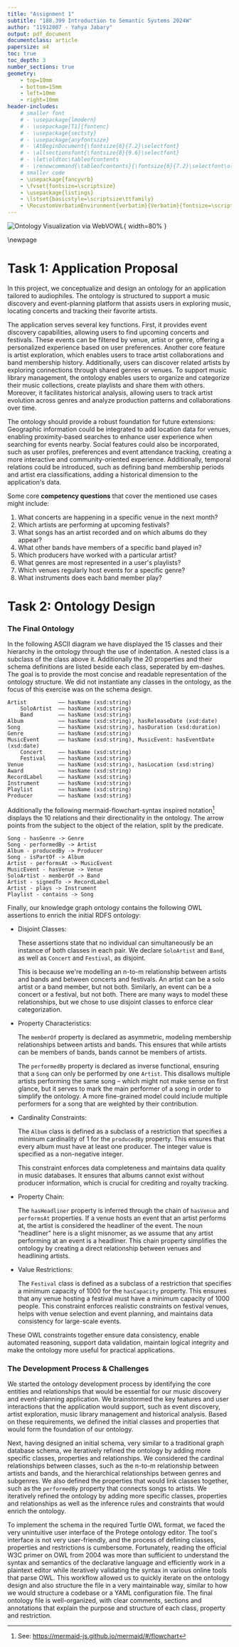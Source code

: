 ```yaml
---
title: "Assignment 1"
subtitle: "188.399 Introduction to Semantic Systems 2024W"
author: "11912007 - Yahya Jabary"
output: pdf_document
documentclass: article
papersize: a4
toc: true
toc_depth: 3
number_sections: true
geometry:
    - top=10mm
    - bottom=15mm
    - left=10mm
    - right=10mm
header-includes:
    # smaller font
    # - \usepackage{lmodern}
    # - \usepackage[T1]{fontenc}
    # - \usepackage{sectsty}
    # - \usepackage{anyfontsize}
    # - \AtBeginDocument{\fontsize{6}{7.2}\selectfont}
    # - \allsectionsfont{\fontsize{8}{9.6}\selectfont}
    # - \let\oldtoc\tableofcontents
    # - \renewcommand{\tableofcontents}{\fontsize{6}{7.2}\selectfont\oldtoc}
    # smaller code
    - \usepackage{fancyvrb}
    - \fvset{fontsize=\scriptsize}
    - \usepackage{listings}
    - \lstset{basicstyle=\scriptsize\ttfamily}
    - \RecustomVerbatimEnvironment{verbatim}{Verbatim}{fontsize=\scriptsize}
---
```


<!--

required files:

- A1_JABARY_11912007_Ontology.owls
- A1_JABARY_11912007_Report.pdf

-->

![Ontology Visualization via `WebVOWL`](./assets/viz.png){ width=80% }

\newpage

# Task 1: Application Proposal

<!-- 2,3 paragraphs: suggest a semantic application that could be built on top of knowledge graphs. -->

In this project, we conceptualize and design an ontology for an application tailored to audiophiles. The ontology is structured to support a music discovery and event-planning platform that assists users in exploring music, locating concerts and tracking their favorite artists.

The application serves several key functions. First, it provides event discovery capabilities, allowing users to find upcoming concerts and festivals. These events can be filtered by venue, artist or genre, offering a personalized experience based on user preferences. Another core feature is artist exploration, which enables users to trace artist collaborations and band membership history. Additionally, users can discover related artists by exploring connections through shared genres or venues. To support music library management, the ontology enables users to organize and categorize their music collections, create playlists and share them with others. Moreover, it facilitates historical analysis, allowing users to track artist evolution across genres and analyze production patterns and collaborations over time.

The ontology should provide a robust foundation for future extensions: Geographic information could be integrated to add location data for venues, enabling proximity-based searches to enhance user experience when searching for events nearby. Social features could also be incorporated, such as user profiles, preferences and event attendance tracking, creating a more interactive and community-oriented experience. Additionally, temporal relations could be introduced, such as defining band membership periods and artist era classifications, adding a historical dimension to the application's data.

<!-- 5-10 competency questions for knowledge graph application -->

Some core **competency questions** that cover the mentioned use cases might include:

1. What concerts are happening in a specific venue in the next month?
2. Which artists are performing at upcoming festivals?
3. What songs has an artist recorded and on which albums do they appear?
4. What other bands have members of a specific band played in?
5. Which producers have worked with a particular artist?
6. What genres are most represented in a user's playlists?
7. Which venues regularly host events for a specific genre?
8. What instruments does each band member play?

# Task 2: Ontology Design

### The Final Ontology

In the following ASCII diagram we have displayed the 15 classes and their hierarchy in the ontology through the use of indentation. A nested class is a subclass of the class above it. Additionally the 20 properties and their schema definitions are listed beside each class, seperated by em-dashes. The goal is to provide the most concise and readable representation of the ontology structure. We did not instantiate any classes in the ontology, as the focus of this exercise was on the schema design.

```
Artist          –– hasName (xsd:string) 
    SoloArtist  –– hasName (xsd:string) 
    Band        –– hasName (xsd:string) 
Album           –– hasName (xsd:string), hasReleaseDate (xsd:date)
Song            –– hasName (xsd:string), hasDuration (xsd:duration)
Genre           –– hasName (xsd:string) 
MusicEvent      –– hasName (xsd:string), MusicEvent: hasEventDate (xsd:date)
    Concert     –– hasName (xsd:string) 
    Festival    –– hasName (xsd:string) 
Venue           –– hasName (xsd:string), hasLocation (xsd:string)
Award           –– hasName (xsd:string) 
RecordLabel     –– hasName (xsd:string) 
Instrument      –– hasName (xsd:string) 
Playlist        –– hasName (xsd:string) 
Producer        –– hasName (xsd:string) 
```

Additionally the following mermaid-flowchart-syntax inspired notation[^mermaid] displays the 10 relations and their directionality in the ontology. The arrow points from the subject to the object of the relation, split by the predicate.

[^mermaid]: See: https://mermaid-js.github.io/mermaid/#/flowchart

```
Song - hasGenre -> Genre
Song - performedBy -> Artist
Album - producedBy -> Producer
Song - isPartOf -> Album
Artist - performsAt -> MusicEvent
MusicEvent - hasVenue -> Venue
SoloArtist - memberOf -> Band
Artist - signedTo -> RecordLabel
Artist - plays -> Instrument
Playlist - contains -> Song
```

Finally, our knowledge graph ontology contains the following OWL assertions to enrich the initial RDFS ontology:

- Disjoint Classes:

    These assertions state that no individual can simultaneously be an instance of both classes in each pair. We declare `SoloArtist` and `Band`, as well as `Concert` and `Festival`, as disjoint.

    This is because we're modelling an n-to-m relationship between artists and bands and between concerts and festivals. An artist can be a solo artist or a band member, but not both. Similarly, an event can be a concert or a festival, but not both. There are many ways to model these relationships, but we chose to use disjoint classes to enforce clear categorization.

- Property Characteristics:

    The `memberOf` property is declared as asymmetric, modeling membership relationships between artists and bands. This ensures that while artists can be members of bands, bands cannot be members of artists.
    
    The `performedBy` property is declared as inverse functional, ensuring that a `Song` can only be performed by one `Artist`. This disallows multiple artists performing the same song – which might not make sense on first glance, but it serves to mark the main performer of a song in order to simplify the ontology. A more fine-grained model could include multiple performers for a song that are weighted by their contribution.

- Cardinality Constraints:

    The `Album` class is defined as a subclass of a restriction that specifies a minimum cardinality of 1 for the `producedBy` property. This ensures that every album must have at least one producer. The integer value is specified as a non-negative integer.

    This constraint enforces data completeness and maintains data quality in music databases. It ensures that albums cannot exist without producer information, which is crucial for crediting and royalty tracking.

- Property Chain:

    The `hasHeadliner` property is inferred through the chain of `hasVenue` and `performsAt` properties. If a venue hosts an event that an artist performs at, the artist is considered the headliner of the event. The noun "headliner" here is a slight misnomer, as we assume that any artist performing at an event is a headliner. This chain property simplifies the ontology by creating a direct relationship between venues and headlining artists.

- Value Restrictions:

    The `Festival` class is defined as a subclass of a restriction that specifies a minimum capacity of 1000 for the `hasCapacity` property. This ensures that any venue hosting a festival must have a minimum capacity of 1000 people. This constraint enforces realistic constraints on festival venues, helps with venue selection and event planning, and maintains data consistency for large-scale events.

These OWL constraints together ensure data consistency, enable automated reasoning, support data validation, maintain logical integrity and make the ontology more useful for practical applications.

### The Development Process & Challenges

We started the ontology development process by identifying the core entities and relationships that would be essential for our music discovery and event-planning application. We brainstormed the key features and user interactions that the application would support, such as event discovery, artist exploration, music library management and historical analysis. Based on these requirements, we defined the initial classes and properties that would form the foundation of our ontology.

Next, having designed an initial schema, very similar to a traditional graph database schema, we iteratively refined the ontology by adding more specific classes, properties and relationships. We considered the cardinal relationships between classes, such as the n-to-m relationship between artists and bands, and the hierarchical relationships between genres and subgenres. We also defined the properties that would link classes together, such as the `performedBy` property that connects songs to artists. We iteratively refined the ontology by adding more specific classes, properties and relationships as well as the inference rules and constraints that would enrich the ontology.

To implement the schema in the required Turtle OWL format, we faced the very unintuitive user interface of the Protege ontology editor. The tool's interface is not very user-friendly, and the process of defining classes, properties and restrictions is cumbersome. Fortunately, reading the official W3C primer on OWL from 2004 was more than sufficient to understand the syntax and semantics of the declarative language and efficiently work in a plaintext editor while iteratively validating the syntax in various online tools that parse OWL. This workflow allowed us to quickly iterate on the ontology design and also structure the file in a very maintainable way, similar to how we would structure a codebase or a YAML configuration file. The final ontology file is well-organized, with clear comments, sections and annotations that explain the purpose and structure of each class, property and restriction.
